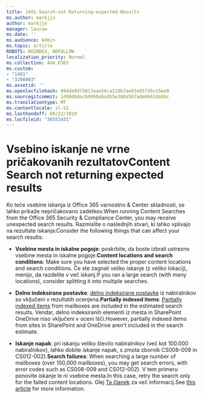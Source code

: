 ```yaml
---
title: 1491-Search-not-Returning-expected-Results
ms.author: markjjo
author: markjjo
manager: lauraw
ms.date: ''
ms.audience: Admin
ms.topic: article
ROBOTS: NOINDEX, NOFOLLOW
localization_priority: Normal
ms.collection: Adm_O365
ms.custom:
- "1491"
- "3200003"
ms.assetid: ''
ms.openlocfilehash: 094da9d75013aae56ca219b7ae03e85736ce5ee0
ms.sourcegitcommit: 1d98db8acb9959aba3b5e308a567ade6b62da56c
ms.translationtype: MT
ms.contentlocale: sl-SI
ms.lasthandoff: 08/22/2019
ms.locfileid: "36551431"
---
```

# <a name="content-search-not-returning-expected-results"></a><span data-ttu-id="eea2d-102">Vsebino iskanje ne vrne pričakovanih rezultatov</span><span class="sxs-lookup"><span data-stu-id="eea2d-102">Content Search not returning expected results</span></span>

<span data-ttu-id="eea2d-103">Ko teče vsebine iskanja iz Office 365 varnostno & Center skladnosti, se lahko prikaže nepričakovano zadetkov.</span><span class="sxs-lookup"><span data-stu-id="eea2d-103">When running Content Searches from the Office 365 Security & Compliance Center, you may receive unexpected search results.</span></span> <span data-ttu-id="eea2d-104">Razmislite o naslednjih stvari, ki lahko vplivajo na rezultate iskanja:</span><span class="sxs-lookup"><span data-stu-id="eea2d-104">Consider the following things that can affect your search results:</span></span>

- <span data-ttu-id="eea2d-105">**Vsebine mesta in iskalne pogoje**: poskrbite, da boste izbrali ustrezno vsebine mesta in iskalne pogoje.</span><span class="sxs-lookup"><span data-stu-id="eea2d-105">**Content locations and search conditions**: Make sure you have selected the proper content locations and search conditions.</span></span> <span data-ttu-id="eea2d-106">Če ste zagnali veliko iskanje (z veliko lokacij), menijo, da razdelite v več iskanj.</span><span class="sxs-lookup"><span data-stu-id="eea2d-106">If you ran a large search (with many locations), consider splitting it into multiple searches.</span></span>

- <span data-ttu-id="eea2d-107">**Delno indeksirane postavke**: [delno indeksirane postavke](https://docs.microsoft.com/office365/securitycompliance/partially-indexed-items-in-content-search) iz nabiralnikov so vključeni v rezultatih ocenjena.</span><span class="sxs-lookup"><span data-stu-id="eea2d-107">**Partially indexed items**:  [Partially indexed items](https://docs.microsoft.com/office365/securitycompliance/partially-indexed-items-in-content-search) from mailboxes are included in the estimated search results.</span></span> <span data-ttu-id="eea2d-108">Vendar, delno indeksiranih elementi iz mesta in SharePoint OneDrive niso vključeni v oceni Išči.</span><span class="sxs-lookup"><span data-stu-id="eea2d-108">However, partially indexed items from sites in SharePoint and OneDrive aren't included in the search estimate.</span></span>

- <span data-ttu-id="eea2d-109">**Iskanje napak**: pri iskanju veliko število nabiralnikov (več kot 100.000 nabiralnikov), lahko dobite iskanje napak, s zmota zbornik CS008-009 in CS012-002).</span><span class="sxs-lookup"><span data-stu-id="eea2d-109">**Search failures**: When searching a large number of mailboxes (over 100,000 mailboxes), you may get search errors, with error codes such as CS008-009 and CS012-002).</span></span> <span data-ttu-id="eea2d-110">V tem primeru ponovite iskanje le ni vsebine mesta.</span><span class="sxs-lookup"><span data-stu-id="eea2d-110">In this case, retry the search only for the failed content locations.</span></span> <span data-ttu-id="eea2d-111">Glej [Ta članek](https://docs.microsoft.com/office365/securitycompliance/retry-failed-content-search) za več informacij.</span><span class="sxs-lookup"><span data-stu-id="eea2d-111">See  [this article](https://docs.microsoft.com/office365/securitycompliance/retry-failed-content-search) for more information.</span></span>

